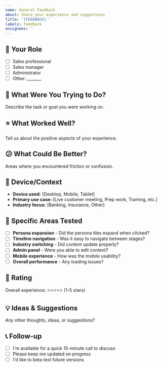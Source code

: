 ```yaml
---
name: General Feedback
about: Share your experience and suggestions
title: '[FEEDBACK] '
labels: feedback
assignees: ''
---
```


## 👋 Your Role
- [ ] Sales professional
- [ ] Sales manager
- [ ] Administrator
- [ ] Other: _______

## 🎯 What Were You Trying to Do?
Describe the task or goal you were working on.

## ⭐ What Worked Well?
Tell us about the positive aspects of your experience.

## 😕 What Could Be Better?
Areas where you encountered friction or confusion.

## 📱 Device/Context
- **Device used:** [Desktop, Mobile, Tablet]
- **Primary use case:** [Live customer meeting, Prep work, Training, etc.]
- **Industry focus:** [Banking, Insurance, Other]

## 💬 Specific Areas Tested
- [ ] **Persona expansion** - Did the persona tiles expand when clicked?
- [ ] **Timeline navigation** - Was it easy to navigate between stages?
- [ ] **Industry switching** - Did content update properly?
- [ ] **Admin panel** - Were you able to edit content?
- [ ] **Mobile experience** - How was the mobile usability?
- [ ] **Overall performance** - Any loading issues?

## 🎯 Rating
Overall experience: ⭐⭐⭐⭐⭐ (1-5 stars)

## 💡 Ideas & Suggestions
Any other thoughts, ideas, or suggestions?

## 📞 Follow-up
- [ ] I'm available for a quick 15-minute call to discuss
- [ ] Please keep me updated on progress
- [ ] I'd like to beta test future versions